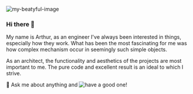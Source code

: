 ![my-beatyful-image](https://user-images.githubusercontent.com/61030079/88193777-5a1b5200-cc3e-11ea-9565-cd67d07f8621.jpg)

### Hi there 👋

My name is Arthur, as an engineer I've always been interested in things, especially how they work.
What has been the most fascinating for me was how complex mechanism occur in seemingly such simple objects.

As an architect, the functionality and aesthetics of the projects are most important to me.
The pure code and excellent result is an ideal to which I strive.

💬 Ask me about anything and ![have a good one](https://youtu.be/e4Ao-iNPPUc)!
